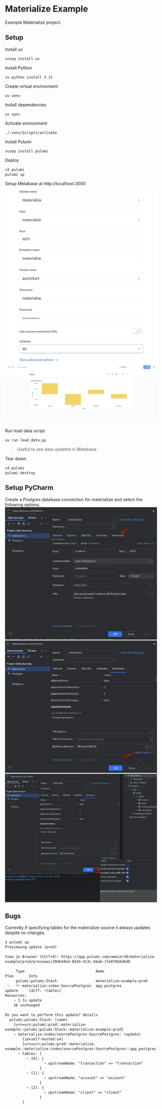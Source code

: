 # Materialize Example
Example Materialize project.

## Setup
Install uv
```shell
scoop install uv
```

Install Python
```shell
uv python install 3.13
```

Create virtual environment
```shell
uv venv
```

Install dependencies
```shell
uv sync
```

Activate environment
```shell
./.venv/Scripts/activate
```

Install Pulumi
```shell
scoop install pulumi
```

Deploy
```shell
cd pulumi
pulumi up
```

Setup Metabase at http://localhost:3000
![metabase.jpg](etc/metabase.jpg)
![chart.jpg](etc/chart.jpg)

Run load data script
```shell
uv run load_data.py
```
> Useful to see data updated in Metabase

Tear down
```shell
cd pulumi
pulumi destroy
```

## Setup PyCharm
Create a Postgres database connection for materialize and select the following options.
![pycharm_materialize_data_source.jpg](etc/pycharm_materialize_data_source.jpg)
![pycharm_materialize_data_source_expert_options.jpg](etc/pycharm_materialize_data_source_expert_options.jpg)
![pycharm_materialize_data_source_expert_options_select.jpg](etc/pycharm_materialize_data_source_expert_options_select.jpg)

## Bugs
Currently if specifying tables for the materialize source it always updates despite no changes.
```text
❯ pulumi up
Previewing update (prod)

View in Browser (Ctrl+O): https://app.pulumi.com/ameier38/materialize-example/prod/previews/394bd4ed-0243-413c-bbab-17e876b6d6d8

     Type                                 Name                      Plan       Info
     pulumi:pulumi:Stack                  materialize-example-prod
 ~   └─ materialize:index:SourcePostgres  app_postgres              update     [diff: ~tables]
Resources:
    ~ 1 to update
    16 unchanged

Do you want to perform this update? details
  pulumi:pulumi:Stack: (same)
    [urn=urn:pulumi:prod::materialize-example::pulumi:pulumi:Stack::materialize-example-prod]
    ~ materialize:index/sourcePostgres:SourcePostgres: (update)
        [id=self-hosted:u4]
        [urn=urn:pulumi:prod::materialize-example::materialize:index/sourcePostgres:SourcePostgres::app_postgres]
      ~ tables: [
          ~ [0]: {
                  ~ upstreamName: "transaction" => "transaction"
                }
          ~ [1]: {
                  ~ upstreamName: "account" => "account"
                }
          ~ [2]: {
                  ~ upstreamName: "client" => "client"
                }
        ]

```
